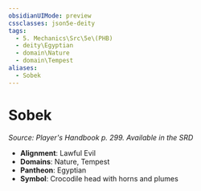 ```yaml
---
obsidianUIMode: preview
cssclasses: json5e-deity
tags:
  - 5. Mechanics\Src\5e\(PHB)
  - deity\Egyptian
  - domain\Nature
  - domain\Tempest
aliases:
  - Sobek
---
```

# Sobek
*Source: Player's Handbook p. 299. Available in the <span title='Systems Reference Document (5.1)'>SRD</span>* 

- **Alignment**: Lawful Evil
- **Domains**: Nature, Tempest
- **Pantheon**: Egyptian
- **Symbol**: Crocodile head with horns and plumes
